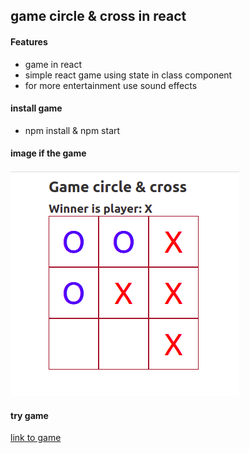 ## game circle & cross in react

#### Features
* game in react
* simple react game using state in class component
* for more entertainment use sound effects

#### install game
* npm install & npm start

#### image if the game

<img src='image.png' alt='img' />

#### try game
<a href='https://andrzej-stasinski.github.io/react-game-circle-and-cross/' target="_blank">link to game</a>
